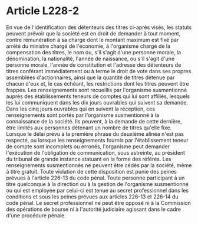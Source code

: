 # Article L228-2

En vue de l'identification des détenteurs des titres ci-après visés, les statuts peuvent prévoir que la société est en droit de demander à tout moment, contre rémunération à sa charge dont le montant maximum est fixé par arrêté du ministre chargé de l'économie, à l'organisme chargé de la compensation des titres, le nom ou, s'il s'agit d'une personne morale, la dénomination, la nationalité, l'année de naissance, ou s'il s'agit d'une personne morale, l'année de constitution et l'adresse des détenteurs de titres conférant immédiatement ou à terme le droit de vote dans ses propres assemblées d'actionnaires, ainsi que la quantité de titres détenue par chacun d'eux et, le cas échéant, les restrictions dont les titres peuvent être frappés.   Les renseignements sont recueillis par l'organisme susmentionné auprès des établissements teneurs de comptes qui lui sont affiliés, lesquels les lui communiquent dans les dix jours ouvrables qui suivent sa demande. Dans les cinq jours ouvrables qui en suivent la réception, ces renseignements sont portés par l'organisme susmentionné à la connaissance de la société. Ils peuvent, à la demande de cette dernière, être limités aux personnes détenant un nombre de titres qu'elle fixe.   Lorsque le délai prévu à la première phrase du deuxième alinéa n'est pas respecté, ou lorsque les renseignements fournis par l'établissement teneur de compte sont incomplets ou erronés, l'organisme peut demander l'exécution de l'obligation de communication, sous astreinte, au président du tribunal de grande instance statuant en la forme des référés.   Les renseignements susmentionnés ne peuvent être cédés par la société, même à titre gratuit. Toute violation de cette disposition est punie des peines prévues à l'article 226-13 du code pénal.   Toute personne participant à un titre quelconque à la direction ou à la gestion de l'organisme susmentionné ou qui est employée par celui-ci est tenue au secret professionnel dans les conditions et sous les peines prévues aux articles 226-13 et 226-14 du code pénal.   Le secret professionnel ne peut être opposé ni à la Commission des opérations de bourse ni à l'autorité judiciaire agissant dans le cadre d'une procédure pénale.